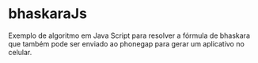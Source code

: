 # bhaskaraJs
Exemplo de algoritmo em Java Script para resolver a fórmula de bhaskara que também pode ser enviado ao phonegap para gerar um aplicativo no celular.
